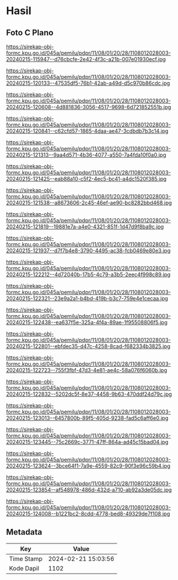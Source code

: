 # Hasil

## Foto C Plano

https://sirekap-obj-formc.kpu.go.id/045a/pemilu/pdpr/11/08/01/20/28/1108012028003-20240215-115947--d76cbcfe-2e42-4f3c-a21b-007e01930ecf.jpg

https://sirekap-obj-formc.kpu.go.id/045a/pemilu/pdpr/11/08/01/20/28/1108012028003-20240215-120133--47535df5-76b1-42ab-a49d-d5c970b86cdc.jpg

https://sirekap-obj-formc.kpu.go.id/045a/pemilu/pdpr/11/08/01/20/28/1108012028003-20240215-120608--4d881836-3056-4517-9698-6d721852551b.jpg

https://sirekap-obj-formc.kpu.go.id/045a/pemilu/pdpr/11/08/01/20/28/1108012028003-20240215-120841--c62cfd57-1865-4daa-ae47-3cdbdb7b3c14.jpg

https://sirekap-obj-formc.kpu.go.id/045a/pemilu/pdpr/11/08/01/20/28/1108012028003-20240215-121313--9aa4d571-4b36-4077-a550-7a4fda10f0a0.jpg

https://sirekap-obj-formc.kpu.go.id/045a/pemilu/pdpr/11/08/01/20/28/1108012028003-20240215-121425--eab88a10-c5f2-4ec5-bc41-a4dc1520f385.jpg

https://sirekap-obj-formc.kpu.go.id/045a/pemilu/pdpr/11/08/01/20/28/1108012028003-20240215-121538--a8673606-2c45-46ef-ae90-bc8282bbd468.jpg

https://sirekap-obj-formc.kpu.go.id/045a/pemilu/pdpr/11/08/01/20/28/1108012028003-20240215-121819--19881e7a-a4e0-4321-851f-1d47d9f8ba9c.jpg

https://sirekap-obj-formc.kpu.go.id/045a/pemilu/pdpr/11/08/01/20/28/1108012028003-20240215-121937--d7f7b4e8-3790-4495-ac38-fcb0469e80e3.jpg

https://sirekap-obj-formc.kpu.go.id/045a/pemilu/pdpr/11/08/01/20/28/1108012028003-20240215-122212--4d72040b-17b5-4c79-a3b5-2eec4f998c89.jpg

https://sirekap-obj-formc.kpu.go.id/045a/pemilu/pdpr/11/08/01/20/28/1108012028003-20240215-122321--23e9a2a1-b4bd-419b-b3c7-759e4e1cecaa.jpg

https://sirekap-obj-formc.kpu.go.id/045a/pemilu/pdpr/11/08/01/20/28/1108012028003-20240215-122438--ea637f5e-325a-4f4a-89ae-1f95508806f5.jpg

https://sirekap-obj-formc.kpu.go.id/045a/pemilu/pdpr/11/08/01/20/28/1108012028003-20240215-122801--ebfdec35-d47c-4258-8cad-f682334b3825.jpg

https://sirekap-obj-formc.kpu.go.id/045a/pemilu/pdpr/11/08/01/20/28/1108012028003-20240215-122723--755f3fbf-47d3-4e81-ae4c-58a076f6060b.jpg

https://sirekap-obj-formc.kpu.go.id/045a/pemilu/pdpr/11/08/01/20/28/1108012028003-20240215-122832--5202dc5f-8e37-4458-9b63-470ddf24d79c.jpg

https://sirekap-obj-formc.kpu.go.id/045a/pemilu/pdpr/11/08/01/20/28/1108012028003-20240215-123013--6457800b-89f5-405d-9238-fad5c6aff6e0.jpg

https://sirekap-obj-formc.kpu.go.id/045a/pemilu/pdpr/11/08/01/20/28/1108012028003-20240215-123445--75c2669c-3771-47ff-864a-ad45c15bad04.jpg

https://sirekap-obj-formc.kpu.go.id/045a/pemilu/pdpr/11/08/01/20/28/1108012028003-20240215-123624--3bce64f1-7a9e-4559-82c9-90f3e96c59b4.jpg

https://sirekap-obj-formc.kpu.go.id/045a/pemilu/pdpr/11/08/01/20/28/1108012028003-20240215-123854--af548978-486d-432d-a710-ab92a3de05dc.jpg

https://sirekap-obj-formc.kpu.go.id/045a/pemilu/pdpr/11/08/01/20/28/1108012028003-20240215-124008--b1221bc2-8cdd-4778-bed8-49329de7f108.jpg


## Metadata

| Key        | Value               |
| ---------- | ------------------- |
| Time Stamp | 2024-02-21 15:03:56 |
| Kode Dapil | 1102                |



